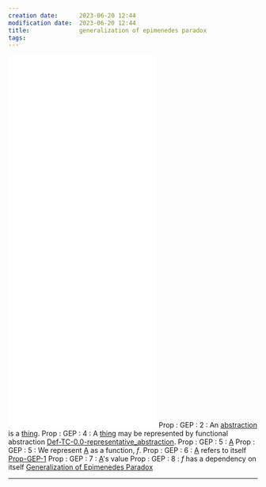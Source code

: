 ```yaml
---
creation date:		2023-06-20 12:44
modification date:	2023-06-20 12:44
title: 				generalization of epimenedes paradox
tags:
---
```

![The relationship between Logical and functional abstractions](The%20relationship%20between%20Logical%20and%20functional%20abstractions.md)
![Notes on relationship between logical propositions and functional abstractions](Notes%20on%20relationship%20between%20logical%20propositions%20and%20functional%20abstractions.md)
![Prop-GEP-0](Prop-GEP-0.md)
![Prop-GEP-0.1](Prop-GEP-0.1.md)
![Prop-GEP-1](Prop-GEP-1.md)
Prop : GEP : 2 : An [abstraction](Def-TC-0.1.2-abstraction.md) is a [thing](Def-TC-0.0-representative_abstraction.md).
Prop : GEP : 4 : A [thing](Def-TC-0.0-representative_abstraction.md) may be represented by functional abstraction [Def-TC-0.0-representative_abstraction](Def-TC-0.0-representative_abstraction.md).
Prop : GEP : 5 : [A](Prop-GEP-0.md) 
Prop : GEP : 5 : We represent [A](Prop-GEP-0.md) as a function, $f$. 
Prop : GEP : 6 : [A](Prop-GEP-0.md) refers to itself [Prop-GEP-1](Prop-GEP-1.md)
Prop : GEP : 7 : [A](Prop-GEP-0.md)'s value 
Prop : GEP : 8 : $f$ has a dependency on itself [Generalization of Epimenedes Paradox](.md)

---
[^1]:: [Notes related to the generalization of the epimenedes paradox](Notes%20related%20to%20the%20generalization%20of%20the%20epimenedes%20paradox.md)

